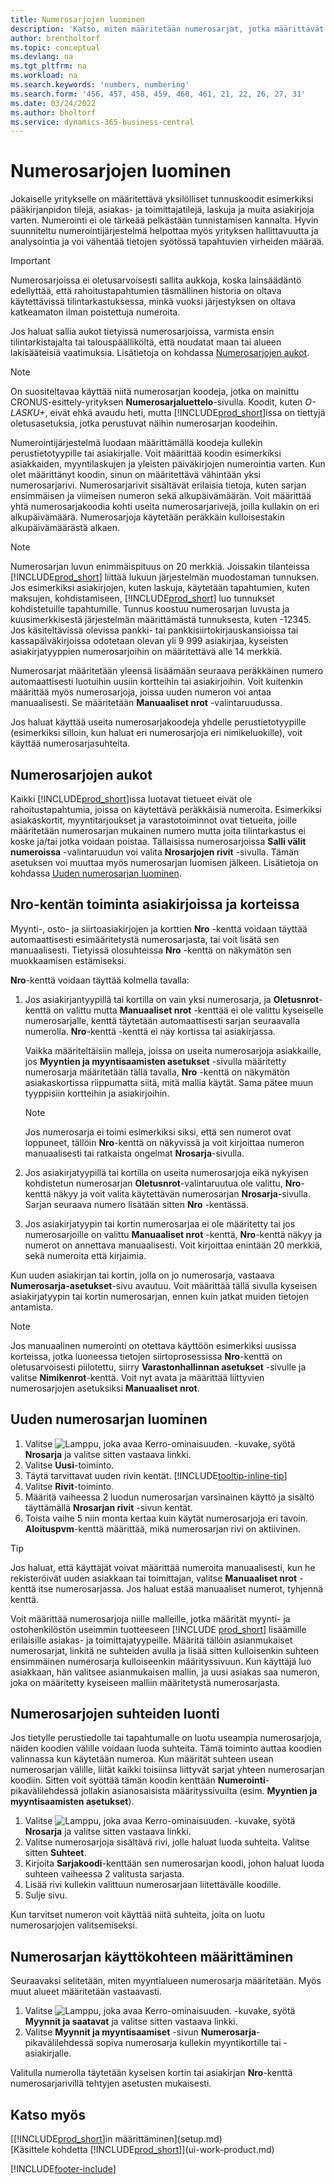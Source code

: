 ```yaml
---
title: Numerosarjojen luominen
description: 'Katso, miten määritetään numerosarjat, jotka määrittävät yksilölliset tunnuskoodit Business Central -sovelluksen tileille ja asiakirjoille.'
author: brentholtorf
ms.topic: conceptual
ms.devlang: na
ms.tgt_pltfrm: na
ms.workload: na
ms.search.keywords: 'numbers, numbering'
ms.search.form: '456, 457, 458, 459, 460, 461, 21, 22, 26, 27, 31'
ms.date: 03/24/2022
ms.author: bholtorf
ms.service: dynamics-365-business-central
---
```

# Numerosarjojen luominen

Jokaiselle yritykselle on määritettävä yksilölliset tunnuskoodit esimerkiksi pääkirjanpidon tilejä, asiakas- ja toimittajatilejä, laskuja ja muita asiakirjoja varten. Numerointi ei ole tärkeää pelkästään tunnistamisen kannalta. Hyvin suunniteltu numerointijärjestelmä helpottaa myös yrityksen hallittavuutta ja analysointia ja voi vähentää tietojen syötössä tapahtuvien virheiden määrää.

> [!Important]
> Numerosarjoissa ei oletusarvoisesti sallita aukkoja, koska lainsäädäntö edellyttää, että rahoitustapahtumien täsmällinen historia on oltava käytettävissä tilintarkastuksessa, minkä vuoksi järjestyksen on oltava katkeamaton ilman poistettuja numeroita.
> 
> Jos haluat sallia aukot tietyissä numerosarjoissa, varmista ensin tilintarkistajalta tai talouspäälliköltä, että noudatat maan tai alueen lakisääteisiä vaatimuksia. Lisätietoja on kohdassa [Numerosarjojen aukot](#gaps-in-number-series).

> [!NOTE]  
> On suositeltavaa käyttää niitä numerosarjan koodeja, jotka on mainittu CRONUS-esittely-yrityksen **Numerosarjaluettelo**-sivulla. Koodit, kuten *O-LASKU+*, eivät ehkä avaudu heti, mutta [!INCLUDE[prod_short](includes/prod_short.md)]issa on tiettyjä oletusasetuksia, jotka perustuvat näihin numerosarjan koodeihin.

Numerointijärjestelmä luodaan määrittämällä koodeja kullekin perustietotyypille tai asiakirjalle. Voit määrittää koodin esimerkiksi asiakkaiden, myyntilaskujen ja yleisten päiväkirjojen numerointia varten. Kun olet määrittänyt koodin, sinun on määritettävä vähintään yksi numerosarjarivi. Numerosarjarivit sisältävät erilaisia tietoja, kuten sarjan ensimmäisen ja viimeisen numeron sekä alkupäivämäärän. Voit määrittää yhtä numerosarjakoodia kohti useita numerosarjarivejä, joilla kullakin on eri alkupäivämäärä. Numerosarjoja käytetään peräkkäin kulloisestakin alkupäivämäärästä alkaen.

> [!NOTE]
> Numerosarjan luvun enimmäispituus on 20 merkkiä. Joissakin tilanteissa [!INCLUDE[prod_short](includes/prod_short.md)] liittää lukuun järjestelmän muodostaman tunnuksen. Jos esimerkiksi asiakirjojen, kuten laskuja, käytetään tapahtumien, kuten maksujen, kohdistamiseen, [!INCLUDE[prod_short](includes/prod_short.md)] luo tunnukset kohdistetuille tapahtumille. Tunnus koostuu numerosarjan luvusta ja kuusimerkkisestä järjestelmän määrittämästä tunnuksesta, kuten -12345. Jos käsiteltävissä olevissa pankki- tai pankkisiirtokirjauskansioissa tai kassapäiväkirjoissa odotetaan olevan yli 9 999 asiakirjaa, kyseisten asiakirjatyyppien numerosarjoihin on määritettävä alle 14 merkkiä.

Numerosarjat määritetään yleensä lisäämään seuraava peräkkäinen numero automaattisesti luotuihin uusiin kortteihin tai asiakirjoihin. Voit kuitenkin määrittää myös numerosarjoja, joissa uuden numeron voi antaa manuaalisesti. Se määritetään **Manuaaliset nrot** -valintaruudussa.

Jos haluat käyttää useita numerosarjakoodeja yhdelle perustietotyypille (esimerkiksi silloin, kun haluat eri numerosarjoja eri nimikeluokille), voit käyttää numerosarjasuhteita.

## Numerosarjojen aukot
Kaikki [!INCLUDE[prod_short](includes/prod_short.md)]issa luotavat tietueet eivät ole rahoitustapahtumia, joissa on käytettävä peräkkäisiä numeroita. Esimerkiksi asiakaskortit, myyntitarjoukset ja varastotoiminnot ovat tietueita, joille määritetään numerosarjan mukainen numero mutta joita tilintarkastus ei koske ja/tai jotka voidaan poistaa. Tällaisissa numerosarjoissa **Salli välit numeroissa** -valintaruudun voi valita **Nrosarjojen rivit** -sivulla. Tämän asetuksen voi muuttaa myös numerosarjan luomisen jälkeen. Lisätietoja on kohdassa [Uuden numerosarjan luominen](ui-create-number-series.md#to-create-a-new-number-series).

## Nro-kentän toiminta asiakirjoissa ja korteissa

Myynti-, osto- ja siirtoasiakirjojen ja korttien **Nro** -kenttä voidaan täyttää automaattisesti esimääritetystä numerosarjasta, tai voit lisätä sen manuaalisesti. Tietyissä olosuhteissa **Nro** -kenttä on näkymätön sen muokkaamisen estämiseksi.  

**Nro**-kenttä voidaan täyttää kolmella tavalla:

1. Jos asiakirjantyypillä tai kortilla on vain yksi numerosarja, ja **Oletusnrot**-kenttä on valittu mutta **Manuaaliset nrot** -kenttää ei ole valittu kyseiselle numerosarjalle, kenttä täytetään automaattisesti sarjan seuraavalla numerolla. **Nro**-kenttä -kenttä ei näy kortissa tai asiakirjassa.  

    Vaikka määriteltäisiin malleja, joissa on useita numerosarjoja asiakkaille, jos **Myyntien ja myyntisaamisten asetukset** -sivulla määritetty numerosarja määritetään tällä tavalla, **Nro** -kenttä on näkymätön asiakaskortissa riippumatta siitä, mitä mallia käytät. Sama pätee muun tyyppisiin kortteihin ja asiakirjoihin.  

    > [!NOTE]  
    > Jos numerosarja ei toimi esimerkiksi siksi, että sen numerot ovat loppuneet, tällöin **Nro**-kenttä on näkyvissä ja voit kirjoittaa numeron manuaalisesti tai ratkaista ongelmat **Nrosarja**-sivulla.

2. Jos asiakirjatyypillä tai kortilla on useita numerosarjoja eikä nykyisen kohdistetun numerosarjan **Oletusnrot**-valintaruutua ole valittu, **Nro**-kenttä näkyy ja voit valita käytettävän numerosarjan **Nrosarja**-sivulla. Sarjan seuraava numero lisätään sitten **Nro** -kentässä.

3. Jos asiakirjatyypin tai kortin numerosarjaa ei ole määritetty tai jos numerosarjoille on valittu **Manuaaliset nrot** -kenttä, **Nro**-kenttä näkyy ja numerot on annettava manuaalisesti. Voit kirjoittaa enintään 20 merkkiä, sekä numeroita että kirjaimia.

Kun uuden asiakirjan tai kortin, jolla on jo numerosarja, vastaava **Numerosarja-asetukset**-sivu avautuu. Voit määrittää tällä sivulla kyseisen asiakirjatyypin tai kortin numerosarjan, ennen kuin jatkat muiden tietojen antamista.

> [!NOTE]  
> Jos manuaalinen numerointi on otettava käyttöön esimerkiksi uusissa korteissa, jotka luoneessa tietojen siirtoprosessissa **Nro**-kenttä on oletusarvoisesti piilotettu, siirry **Varastonhallinnan asetukset** -sivulle ja valitse **Nimikenrot**-kenttä. Voit nyt avata ja määrittää liittyvien numerosarjojen asetuksiksi **Manuaaliset nrot**.

## Uuden numerosarjan luominen

1. Valitse ![Lamppu, joka avaa Kerro-ominaisuuden.](media/ui-search/search_small.png "Kerro, mitä haluat tehdä") -kuvake, syötä **Nrosarja** ja valitse sitten vastaava linkki.
2. Valitse **Uusi**-toiminto.  
3. Täytä tarvittavat uuden rivin kentät. [!INCLUDE[tooltip-inline-tip](includes/tooltip-inline-tip_md.md)]  
4. Valitse **Rivit**-toiminto.  
5. Määritä vaiheessa 2 luodun numerosarjan varsinainen käyttö ja sisältö täyttämällä **Nrosarjan rivit** -sivun kentät.  
6. Toista vaihe 5 niin monta kertaa kuin käytät numerosarjoja eri tavoin. **Aloituspvm**-kenttä määrittää, mikä numerosarjan rivi on aktiivinen.  

> [!TIP]
> Jos haluat, että käyttäjät voivat määrittää numeroita manuaalisesti, kun he rekisteröivät uuden asiakkaan tai toimittajan, valitse **Manuaaliset nrot** -kenttä itse numerosarjassa. Jos haluat estää manuaaliset numerot, tyhjennä kenttä.

Voit määrittää numerosarjoja niille malleille, jotka määrität myynti- ja ostohenkilöstön useimmin tuotteeseen [!INCLUDE [prod_short](includes/prod_short.md)] lisäämille erilaisille asiakas- ja toimittajatyypeille. Määritä tällöin asianmukaiset numerosarjat, linkitä ne suhteiden avulla ja lisää sitten kulloisenkin suhteen ensimmäinen numerosarja kulloiseenkin määrityssivuun. Kun käyttäjä luo asiakkaan, hän valitsee asianmukaisen mallin, ja uusi asiakas saa numeron, joka on määritetty kyseiseen malliin määritetystä numerosarjasta.  

## Numerosarjojen suhteiden luonti

Jos tietylle perustiedolle tai tapahtumalle on luotu useampia numerosarjoja, näiden koodien välille voidaan luoda suhteita. Tämä toiminto auttaa koodien valinnassa kun käytetään numeroa. Kun määrität suhteen usean numerosarjan välille, liität kaikki toisiinsa liittyvät sarjat yhteen numerosarjan koodiin. Sitten voit syöttää tämän koodin kenttään **Numerointi**-pikavälilehdessä jollakin asianosaisista määrityssivuilta (esim. **Myyntien ja myyntisaamisten asetukset**).  

1. Valitse ![Lamppu, joka avaa Kerro-ominaisuuden.](media/ui-search/search_small.png "Kerro, mitä haluat tehdä") -kuvake, syötä **Nrosarja** ja valitse sitten vastaava linkki.
2. Valitse numerosarjoja sisältävä rivi, jolle haluat luoda suhteita. Valitse sitten **Suhteet**.
3. Kirjoita **Sarjakoodi**-kenttään sen numerosarjan koodi, johon haluat luoda suhteen vaiheessa 2 valitusta sarjasta.
4. Lisää rivi kullekin valittuun numerosarjaan liitettävälle koodille.
5. Sulje sivu.

Kun tarvitset numeron voit käyttää niitä suhteita, joita on luotu numerosarjojen valitsemiseksi.

## Numerosarjan käyttökohteen määrittäminen

Seuraavaksi selitetään, miten myyntialueen numerosarja määritetään. Myös muut alueet määritetään vastaavasti.  

1. Valitse ![Lamppu, joka avaa Kerro-ominaisuuden.](media/ui-search/search_small.png "Kerro, mitä haluat tehdä") -kuvake, syötä **Myynnit ja saatavat** ja valitse sitten vastaava linkki.
2. Valitse **Myynnit ja myyntisaamiset** -sivun **Numerosarja**-pikavälilehdessä sopiva numerosarja kullekin myyntikortille tai -asiakirjalle.

Valitulla numerolla täytetään kyseisen kortin tai asiakirjan **Nro**-kenttä numerosarjarivillä tehtyjen asetusten mukaisesti.  

## Katso myös

[[!INCLUDE[prod_short](includes/prod_short.md)]in määrittäminen](setup.md)  
[Käsittele kohdetta [!INCLUDE[prod_short](includes/prod_short.md)]](ui-work-product.md)  


[!INCLUDE[footer-include](includes/footer-banner.md)]
